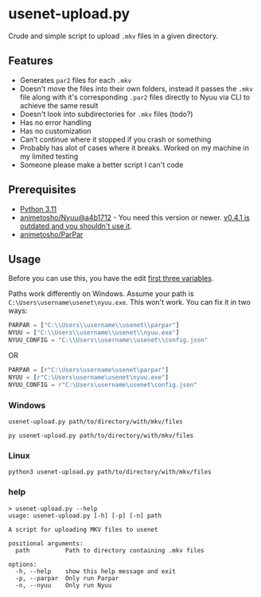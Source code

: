 # usenet-upload.py

Crude and simple script to upload `.mkv` files in a given directory.

## Features
- Generates `par2` files for each `.mkv`
- Doesn't move the files into their own folders, instead it passes the `.mkv` file along with it's corresponding `.par2` files directly to Nyuu via CLI to achieve the same result
- Doesn't look into subdirectories for `.mkv` files (todo?)
- Has no error handling
- Has no customization
- Can't continue where it stopped if you crash or something
- Probably has alot of cases where it breaks. Worked on my machine in my limited testing
- Someone please make a better script I can't code

## Prerequisites
- [Python 3.11](https://www.python.org/downloads/)
- [animetosho/Nyuu@a4b1712](https://github.com/animetosho/Nyuu/commit/a4b1712d77faeacaae114c966c238773acc534fb) - You need this version or newer. [v0.4.1 is outdated and you shouldn't use it](https://github.com/animetosho/Nyuu/releases/tag/v0.4.1).
- [animetosho/ParPar](https://github.com/animetosho/ParPar)

## Usage

Before you can use this, you have the edit [first three variables](https://github.com/cannibalChipper/usenet-upload.py/blob/main/usenet-upload.py#L7-L10).

Paths work differently on Windows. Assume your path is `C:\Users\username\usenet\nyuu.exe`. This won't work. You can fix it in two ways:
```py
PARPAR = ["C:\\Users\\username\\usenet\\parpar"]
NYUU = ["C:\\Users\\username\\usenet\\nyuu.exe"]
NYUU_CONFIG = "C:\\Users\\username\\usenet\\config.json"
```
OR
```py
PARPAR = [r"C:\Users\username\usenet\parpar"]
NYUU = [r"C:\Users\username\usenet\nyuu.exe"]
NYUU_CONFIG = r"C:\Users\username\usenet\config.json"
```

### Windows
```
usenet-upload.py path/to/directory/with/mkv/files
```
```
py usenet-upload.py path/to/directory/with/mkv/files
```

### Linux
```
python3 usenet-upload.py path/to/directory/with/mkv/files
```

### help

```
> usenet-upload.py --help
usage: usenet-upload.py [-h] [-p] [-n] path

A script for uploading MKV files to usenet

positional arguments:
  path          Path to directory containing .mkv files

options:
  -h, --help    show this help message and exit
  -p, --parpar  Only run Parpar
  -n, --nyuu    Only run Nyuu
```

